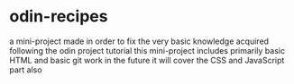 # odin-recipes
a mini-project made in order to fix the very basic knowledge acquired following the odin project tutorial
this mini-project includes primarily basic HTML and basic git work
in the future it will cover the CSS and JavaScript part also 
